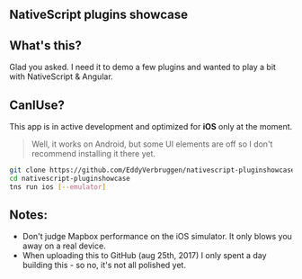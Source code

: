 NativeScript plugins showcase
-----------------------------

## What's this?
Glad you asked. I need it to demo a few plugins and wanted to play a bit with NativeScript & Angular.

## CanIUse?
This app is in active development and optimized for **iOS** only at the moment.

> Well, it works on Android, but some UI elements are off so I don't recommend installing it there yet. 

```bash
git clone https://github.com/EddyVerbruggen/nativescript-pluginshowcase
cd nativescript-pluginshowcase
tns run ios [--emulator]
```

## Notes:
* Don't judge Mapbox performance on the iOS simulator. It only blows you away on a real device.
* When uploading this to GitHub (aug 25th, 2017) I only spent a day building this - so no, it's not all polished yet.